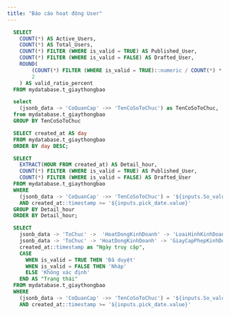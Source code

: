 ```yaml
---
title: "Báo cáo hoạt động User"
---
```


```sql summaryStatistics
  SELECT
    COUNT(*) AS Active_Users,
    COUNT(*) AS Total_Users,
    COUNT(*) FILTER (WHERE is_valid = TRUE) AS Published_User,
    COUNT(*) FILTER (WHERE is_valid = FALSE) AS Drafted_User,
    ROUND(
        (COUNT(*) FILTER (WHERE is_valid = TRUE)::numeric / COUNT(*) * 100),
        2
    ) AS valid_ratio_percent
  FROM mydatabase.t_giaythongbao
```

<BigValue 
  data={summaryStatistics} 
  value=Total_Users
  fmt=num1k
/>
<BigValue 
  data={summaryStatistics} 
  value=Active_Users
  fmt=num1k
/>
<BigValue 
  data={summaryStatistics} 
  value=Published_User
  title="Published User"
  comparison=Published_User
  fmt=num1k
  comparisonFmt=pct0
  comparisonTitle="User"
/>
<BigValue 
  data={summaryStatistics} 
  value=Drafted_User
  title="Drafted User"
  comparison=Published_User
  fmt=num1k
  comparisonFmt=pct0
  comparisonTitle="User"
/>

```sql getdata
  select
    (jsonb_data -> 'CoQuanCap' ->> 'TenCoSoToChuc') as TenCoSoToChuc,
  from mydatabase.t_giaythongbao
  GROUP BY TenCoSoToChuc
```

<Dropdown 
  data={getdata} 
  name=So_value
  value=TenCoSoToChuc 
  title="Chọn sở:"
  defaultValue="Sở Xây dựng tỉnh Bắc Ninh"
/>

```sql date
  SELECT created_at AS day
  FROM mydatabase.t_giaythongbao
  ORDER BY day DESC;
```

<DateInput
  name=pick_date 
  title="Chọn ngày:"
  data={date}
  dates=day
/>

```sql DataBarchart
  SELECT
    EXTRACT(HOUR FROM created_at) AS Detail_hour,
    COUNT(*) FILTER (WHERE is_valid = TRUE) AS Published_User,
    COUNT(*) FILTER (WHERE is_valid = FALSE) AS Drafted_User
  FROM mydatabase.t_giaythongbao
  WHERE 
    (jsonb_data -> 'CoQuanCap' ->> 'TenCoSoToChuc') = '${inputs.So_value.value}'
    AND created_at::timestamp >= '${inputs.pick_date.value}'
  GROUP BY Detail_hour
  ORDER BY Detail_hour;
```

<Chart data={DataBarchart} title="Phân tích trạng thái user theo giờ" >
    <Bar y=Drafted_User/>
    <Line y=Published_User/>
</Chart>

<BarChart 
  data={DataBarchart} 
  x=Detail_hour 
  y=Published_User 
  y2=Drafted_User 
  title="Phân tích trạng thái user theo giờ" 
/>

```sql Data
  SELECT
    jsonb_data -> 'ToChuc' ->  'HoatDongKinhDoanh' -> 'LoaiHinhKinhDoanh' -> 0 ->> 'username' AS "Tên người dùng",
    jsonb_data -> 'ToChuc' -> 'HoatDongKinhDoanh' -> 'GiayCapPhepKinhDoanh' ->> 'NgayCap' AS "Ngày truy cập",
    created_at::timestamp as "Ngày truy cập", 
    CASE 
      WHEN is_valid = TRUE THEN 'Đã duyệt'
      WHEN is_valid = FALSE THEN 'Nháp'
      ELSE 'Không xác định'
    END AS "Trạng thái"
  FROM mydatabase.t_giaythongbao
  WHERE 
    (jsonb_data -> 'CoQuanCap' ->> 'TenCoSoToChuc') = '${inputs.So_value.value}'
    AND created_at::timestamp >= '${inputs.pick_date.value}'
```

<DataTable data={Data}/>